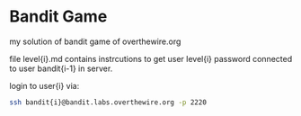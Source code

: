 # Bandit Game
my solution of bandit game of overthewire.org

file level{i}.md contains instrcutions to get user level{i} password connected to user bandit{i-1} in server.

login to user{i} via:
```sh
ssh bandit{i}@bandit.labs.overthewire.org -p 2220
```